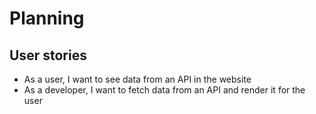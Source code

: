 # Planning

## User stories

- As a user, I want to see data from an API in the website
- As a developer, I want to fetch data from an API and render it for the user
